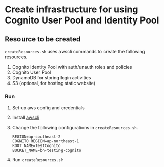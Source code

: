 # Create infrastructure for using Cognito User Pool and Identity Pool

## Resource to be created

```createResources.sh``` uses awscli commands to create the following resources.

1. Cognito Identity Pool with auth/unauth roles and policies
2. Cognito User Pool
3. DynamoDB for storing login activities
4. S3 (optional, for hosting static website)

### Run

1. Set up aws config and credentials 
2. Install [awscli](http://docs.aws.amazon.com/cli/latest/userguide/installing.html)
3. Change the following configurations in ```createResources.sh```.

    ```
    REGION=ap-southeast-2
    COGNITO_REGION=ap-northeast-1
    ROOT_NAME=TestCognito
    BUCKET_NAME=bn-testing-cognito
    ```
4. Run ```createResources.sh```
